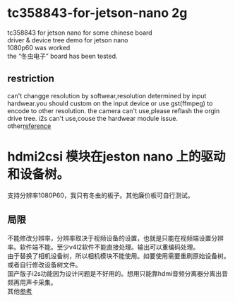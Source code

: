 # tc358843-for-jetson-nano 2g
tc358843 for jetson nano for some chinese board  
driver & device tree demo for jetson nano  
1080p60 was worked  
the “冬虫电子” board has been tested.
## restriction  
can't changge resolution by softwear,resolution determined by input hardwear.you should custom on the input device or use gst(ffmpeg) to encode to other resolution.
the camera can't use,please reflash the orgin drive tree.
i2s can't use,couse the hardwear module issue.  
other[reference](https://gist.github.com/nyacg/becd94a029355825a05f633f38a25b46)


# hdmi2csi 模块在jeston nano 上的驱动和设备树。
支持分辨率1080P60，我只有冬虫的板子。其他廉价板可自行测试。
## 局限
不能修改分辨率，分辨率取决于视频设备的设置，也就是只能在视频端设置分辨率。软件端不能。至少v4l2软件不能直接处理。输出可以重编码处理。  
由于替换了相机设备树，所以相机模块不能使用。如要使用需要重刷原始设备树。或者自行修改设备树文件。  
国产版子i2s功能因为设计问题是不好用的。想用只能靠hdmi音频分离器分离出音频再用声卡采集。  
其他[参考](https://gist.github.com/nyacg/becd94a029355825a05f633f38a25b46)
